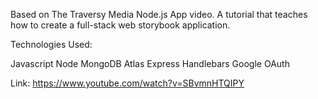 Based on The Traversy Media Node.js App video. A tutorial that teaches how to create a full-stack web storybook application.

Technologies Used:

Javascript
Node
MongoDB Atlas
Express
Handlebars
Google OAuth

Link: https://www.youtube.com/watch?v=SBvmnHTQIPY
